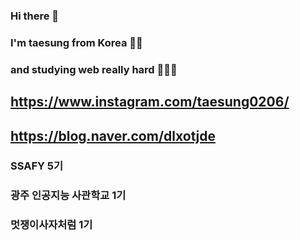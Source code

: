 ### Hi there 👋
### I'm taesung from Korea 👋👋
### and studying web really hard 👋👋👋

## https://www.instagram.com/taesung0206/

## https://blog.naver.com/dlxotjde

### SSAFY 5기
### 광주 인공지능 사관학교 1기
### 멋쟁이사자처럼 1기
